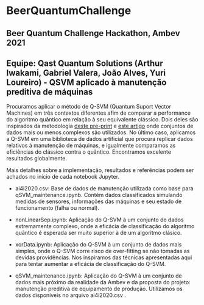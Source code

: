 # BeerQuantumChallenge
## Beer Quantum Challenge Hackathon, Ambev 2021
## Equipe: Qast Quantum Solutions (Arthur Iwakami, Gabriel Valera, João Alves, Yuri Loureiro) - QSVM aplicado à manutenção preditiva de máquinas

Procuramos aplicar o método de Q-SVM (Quantum Suport Vector Machines) em três contextos diferentes afim de comparar a performance do algoritmo quântico em relação à seu equivalente clássico. Dois deles são inspirados da metodologia [deste pre-print](https://arxiv.org/abs/2012.07725) e [este artigo](https://www.nature.com/articles/s41586-019-0980-2) onde conjuntos de dados mais ou menos complexos são utilizados. No último caso, aplicamos a Q-SVM em uma biblioteca de dados artificial que procura replicar dados relativos à manutenção de máquinas, e igualmente comparamos as eficiências do clássico contra o quântico. Encontramos excelente resultados globalmente.

Mais detalhes sobre a implementação, resultados e referências podem ser achados no início de cada notebook Jupyter.

  -  ai4i2020.csv: Base de dados de manutenção utilizada como base para qSVM_maintenance.ipynb. Contém dados classificados simulando medidas de sensores, informações das máquinas e seu estado de funcionamento (falha ou normal).

 -   nonLinearSep.ipynb: Aplicação do Q-SVM à um conjunto de dados extremamente complexo, onde a eficácia de classificação do algoritmo quântico é esperada ser muito superior à de um algoritmo clásico.

 -   xorData.ipynb: Aplicação do Q-SVM à um conjunto de dados mais simples, onde o Q-SVM corre risco de over-fitting se não tomadas as devidas providências. Nos inspiramos das técnicas apresentadas aqui para tentar aumentar a eficácia de classificação do Q-SVM.

 -   qSVM_maintenance.ipynb: Aplicação do Q-SVM à um conjunto de dados mais próximo da realidade da Ambev e da proposta do projeto: manutenção preditiva de equipamento de produção. Utilizamos os dados disponíveis no arquivo ai4i2020.csv .
